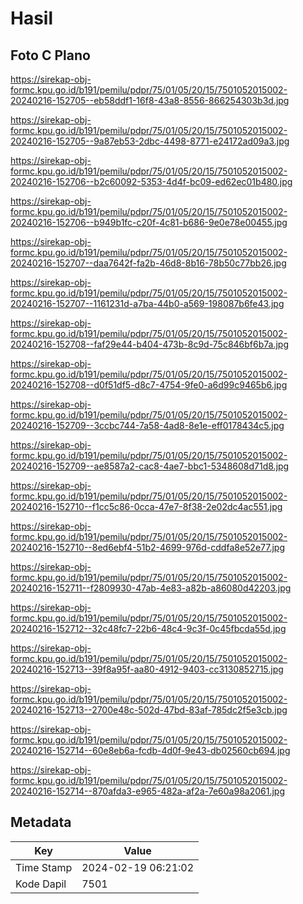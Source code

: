 # Hasil

## Foto C Plano

https://sirekap-obj-formc.kpu.go.id/b191/pemilu/pdpr/75/01/05/20/15/7501052015002-20240216-152705--eb58ddf1-16f8-43a8-8556-866254303b3d.jpg

https://sirekap-obj-formc.kpu.go.id/b191/pemilu/pdpr/75/01/05/20/15/7501052015002-20240216-152705--9a87eb53-2dbc-4498-8771-e24172ad09a3.jpg

https://sirekap-obj-formc.kpu.go.id/b191/pemilu/pdpr/75/01/05/20/15/7501052015002-20240216-152706--b2c60092-5353-4d4f-bc09-ed62ec01b480.jpg

https://sirekap-obj-formc.kpu.go.id/b191/pemilu/pdpr/75/01/05/20/15/7501052015002-20240216-152706--b949b1fc-c20f-4c81-b686-9e0e78e00455.jpg

https://sirekap-obj-formc.kpu.go.id/b191/pemilu/pdpr/75/01/05/20/15/7501052015002-20240216-152707--daa7642f-fa2b-46d8-8b16-78b50c77bb26.jpg

https://sirekap-obj-formc.kpu.go.id/b191/pemilu/pdpr/75/01/05/20/15/7501052015002-20240216-152707--1161231d-a7ba-44b0-a569-198087b6fe43.jpg

https://sirekap-obj-formc.kpu.go.id/b191/pemilu/pdpr/75/01/05/20/15/7501052015002-20240216-152708--faf29e44-b404-473b-8c9d-75c846bf6b7a.jpg

https://sirekap-obj-formc.kpu.go.id/b191/pemilu/pdpr/75/01/05/20/15/7501052015002-20240216-152708--d0f51df5-d8c7-4754-9fe0-a6d99c9465b6.jpg

https://sirekap-obj-formc.kpu.go.id/b191/pemilu/pdpr/75/01/05/20/15/7501052015002-20240216-152709--3ccbc744-7a58-4ad8-8e1e-eff0178434c5.jpg

https://sirekap-obj-formc.kpu.go.id/b191/pemilu/pdpr/75/01/05/20/15/7501052015002-20240216-152709--ae8587a2-cac8-4ae7-bbc1-5348608d71d8.jpg

https://sirekap-obj-formc.kpu.go.id/b191/pemilu/pdpr/75/01/05/20/15/7501052015002-20240216-152710--f1cc5c86-0cca-47e7-8f38-2e02dc4ac551.jpg

https://sirekap-obj-formc.kpu.go.id/b191/pemilu/pdpr/75/01/05/20/15/7501052015002-20240216-152710--8ed6ebf4-51b2-4699-976d-cddfa8e52e77.jpg

https://sirekap-obj-formc.kpu.go.id/b191/pemilu/pdpr/75/01/05/20/15/7501052015002-20240216-152711--f2809930-47ab-4e83-a82b-a86080d42203.jpg

https://sirekap-obj-formc.kpu.go.id/b191/pemilu/pdpr/75/01/05/20/15/7501052015002-20240216-152712--32c48fc7-22b6-48c4-9c3f-0c45fbcda55d.jpg

https://sirekap-obj-formc.kpu.go.id/b191/pemilu/pdpr/75/01/05/20/15/7501052015002-20240216-152713--39f8a95f-aa80-4912-9403-cc3130852715.jpg

https://sirekap-obj-formc.kpu.go.id/b191/pemilu/pdpr/75/01/05/20/15/7501052015002-20240216-152713--2700e48c-502d-47bd-83af-785dc2f5e3cb.jpg

https://sirekap-obj-formc.kpu.go.id/b191/pemilu/pdpr/75/01/05/20/15/7501052015002-20240216-152714--60e8eb6a-fcdb-4d0f-9e43-db02560cb694.jpg

https://sirekap-obj-formc.kpu.go.id/b191/pemilu/pdpr/75/01/05/20/15/7501052015002-20240216-152714--870afda3-e965-482a-af2a-7e60a98a2061.jpg


## Metadata

| Key        | Value               |
| ---------- | ------------------- |
| Time Stamp | 2024-02-19 06:21:02 |
| Kode Dapil | 7501                |



